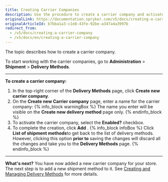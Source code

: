```yaml
---
title: Creating Carrier Companies
description: Use the procedure to create a carrier company and activate it in the Back Office.
originalLink: https://documentation.spryker.com/v5/docs/creating-a-carrier-company
originalArticleId: b7bba1a3-c1e8-43fe-92be-a347a4a3997b
redirect_from:
  - /v5/docs/creating-a-carrier-company
  - /v5/docs/en/creating-a-carrier-company
---
```


The topic describes how to create a carrier company.

To start working with the carrier companies, go to **Administration** > **Shipment** > **Delivery Methods**.
***
**To create a carrier company:**
1. In the top-right corner of the **Delivery Methods** page, click **Create new carrier company**.
2. On the **Create new Carrier company** page, enter a name for the carrier company:
{% info_block warningBox %}
 The name you enter will be visible on the **Create new delivery method** page only.
{% endinfo_block %}
4. To activate the carrier company, select the **Enabled?** checkbox.
5. To complete the creation, click **Add** .
{% info_block infoBox %}
Click **List of shipment methods**to get back to the list of delivery methods. However, clicking this option **prior to** saving the changes will discard all the changes and take you to the **Delivery Methods** page.
{% endinfo_block %}

***
**What's next?**
You have now added a new carrier company for your store.
The next step is to add a new shipment method to it. See [Creating and Managing Delivery Methods](/docs/scos/user/back-office-user-guides/{{page.version}}/administration/delivery-methods/creating-and-managing-delivery-methods.html) for more details.
